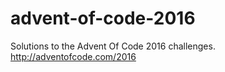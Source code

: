 # advent-of-code-2016
Solutions to the Advent Of Code 2016 challenges.
http://adventofcode.com/2016

